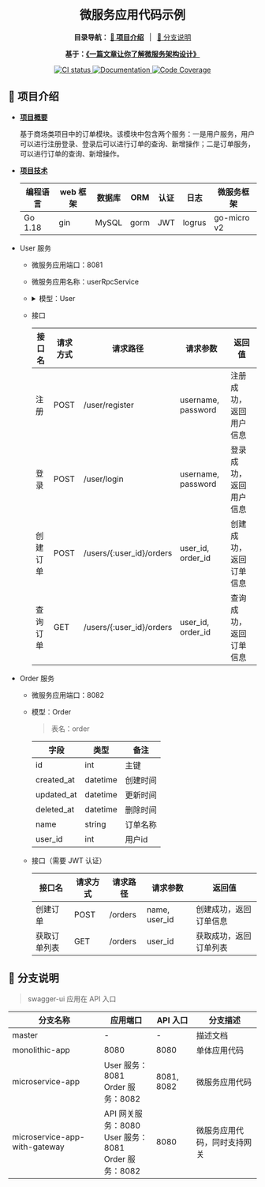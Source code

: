 <div align="center">
  <h1><code>微服务应用代码示例</code></h1>

  <p>
    <strong>目录导航：
    <a href="#-项目介绍">🚀 项目介绍</a></strong>
    <span>&ensp;|&ensp;</span>
    <a href="#-分支说明">🎈 分支说明</a></strong>
  </p>

  <strong>基于：<a href="https://bytecodealliance.org/">《一篇文章让你了解微服务架构设计》</a></strong>

  <p>
    <a href="https://github.com/bytecodealliance/wasmtime-go/actions?query=workflow%3ACI">
      <img src="https://github.com/bytecodealliance/wasmtime-go/workflows/CI/badge.svg" alt="CI status"/>
    </a>
    <a href="https://pkg.go.dev/github.com/bytecodealliance/wasmtime-go">
      <img src="https://godoc.org/github.com/bytecodealliance/wasmtime-go?status.svg" alt="Documentation"/>
    </a>
    <a href="https://bytecodealliance.github.io/wasmtime-go/coverage.html">
      <img src="https://img.shields.io/badge/coverage-main-green" alt="Code Coverage"/>
    </a>
  </p>

</div>

## 🚀 项目介绍

+ **[项目概要](#no-reply)**

    基于商场类项目中的订单模块。该模块中包含两个服务：一是用户服务，用户可以进行注册登录、登录后可以进行订单的查询、新增操作；二是订单服务，可以进行订单的查询、新增操作。

+ **[项目技术](#no-reply)**

    | 编程语言 | web 框架 | 数据库 | ORM | 认证 | 日志 | 微服务框架 |
    | ------- | ---- | ---- | ---- | ---- | ---- | ---- |
    | Go 1.18 | gin | MySQL | gorm | JWT | logrus | go-micro v2 |

+ User 服务

    + 微服务应用端口：8081

    + 微服务应用名称：userRpcService


        <li>
        <details>
        <summary>模型：User</summary>
        <blockquote>
        <p dir="auto">表名：user</p>
        </blockquote>
        <table>
        <thead>
        <tr>
        <th>字段</th>
        <th>类型</th>
        <th>备注</th>
        </tr>
        </thead>
        <tbody>
        <tr>
        <td>id</td>
        <td>int</td>
        <td>主键</td>
        </tr>
        <tr>
        <td>created_at</td>
        <td>datetime</td>
        <td>创建时间</td>
        </tr>
        <tr>
        <td>updated_at</td>
        <td>datetime</td>
        <td>更新时间</td>
        </tr>
        <tr>
        <td>deleted_at</td>
        <td>datetime</td>
        <td>删除时间</td>
        </tr>
        <tr>
        <td>username</td>
        <td>string</td>
        <td>用户名</td>
        </tr>
        <tr>
        <td>password</td>
        <td>string</td>
        <td>密码</td>
        </tr>
        </tbody>
        </table>
        </details>
        </li>

    + 接口

        | 接口名 | 请求方式 | 请求路径 | 请求参数 | 返回值 |
        | ---- | ---- | ---- | ---- | ---- |
        | 注册 | POST | /user/register | username, password | 注册成功，返回用户信息 |
        | 登录 | POST | /user/login | username, password | 登录成功，返回用户信息 |
        | 创建订单 | POST | /users/{:user_id}/orders | user_id, order_id | 创建成功，返回订单信息 |
        | 查询订单 | GET | /users/{:user_id}/orders | user_id, order_id | 查询成功，返回订单信息 |

+ Order 服务

    + 微服务应用端口：8082

    + 模型：Order

        > 表名：order

        | 字段 | 类型 | 备注 |
        | ---- | ---- | ---- |
        | id | int | 主键 |
        | created_at | datetime | 创建时间 |
        | updated_at | datetime | 更新时间 |
        | deleted_at | datetime | 删除时间 |
        | name | string | 订单名称 |
        | user_id | int | 用户id |


    + 接口（需要 JWT 认证）

        | 接口名 | 请求方式 | 请求路径 | 请求参数 | 返回值 |
        | ---- | ---- | ---- | ---- | ---- |
        | 创建订单 | POST | /orders | name, user_id | 创建成功，返回订单信息 |
        | 获取订单列表 | GET | /orders | user_id | 获取成功，返回订单列表 |

## 🎈 分支说明

> swagger-ui 应用在 API 入口

| 分支名称 | 应用端口 | API 入口 | 分支描述 |
| ------- | -------- | ------- | ------- |
| master | - | - | 描述文档 |
| monolithic-app | 8080 | 8080 | 单体应用代码 |
| microservice-app | User 服务：8081<br>Order 服务：8082 | 8081, 8082 | 微服务应用代码 |
| microservice-app-with-gateway | API 网关服务：8080<br>User 服务：8081<br>Order 服务：8082 | 8080 | 微服务应用代码，同时支持网关 |
